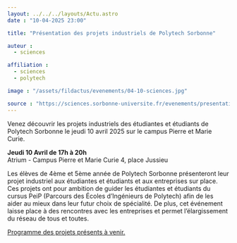 ```yaml
---
layout: ../../../layouts/Actu.astro
date : "10-04-2025 23:00"

title: "Présentation des projets industriels de Polytech Sorbonne"

auteur :
  - sciences

affiliation :
  - sciences
  - polytech

image : "/assets/fildactus/evenements/04-10-sciences.jpg"

source : "https://sciences.sorbonne-universite.fr/evenements/presentation-des-projets-industriels-de-polytech-sorbonne"
---
```


Venez découvrir les projets industriels des étudiantes et étudiants de Polytech Sorbonne le jeudi 10 avril 2025 sur le campus Pierre et Marie Curie.

__Jeudi 10 Avril de 17h à 20h__  
Atrium - Campus Pierre et Marie Curie 4, place Jussieu

Les élèves de 4ème et 5ème année de Polytech Sorbonne présenteront leur projet industriel aux étudiantes et étudiants et aux entreprises sur place. Ces projets ont pour ambition de guider les étudiantes et étudiants du cursus PeiP (Parcours des Écoles d’Ingénieurs de Polytech) afin de les aider au mieux dans leur futur choix de spécialité. De plus, cet événement laisse place à des rencontres avec les entreprises et permet l’élargissement du réseau de tous et toutes.

[Programme des projets présents à venir.](https://sciences.sorbonne-universite.fr/evenements/presentation-des-projets-industriels-de-polytech-sorbonne)